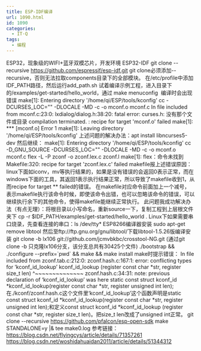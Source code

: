 ```yaml
---
title: ESP-IDF编译
url: 1090.html
id: 1090
categories:
  - IT·Q
tags:
  - 编程
---
```


ESP32，现象级的WIFI+蓝牙双模芯片，开发环境 ESP32-IDF git clone --recursive https://github.com/espressif/esp-idf.git git clone必须添加--recursive，否则无法拉取components目录下的全部模块。 在/etc/profile中添加IDF\_PATH路径，然后运行add\_path.sh 试着编译示例工程，进入目录下的/examples/get-started/hello\_world，通过 make menuconfig  编译时会出现错误 make\[1\]: Entering directory '/home/qi/ESP/tools/kconfig' cc -DCURSES\_LOC="" -DLOCALE -MD -c -o mconf.o mconf.c In file included from mconf.c:23:0: lxdialog/dialog.h:38:20: fatal error: curses.h: 没有那个文件或目录 compilation terminated. : recipe for target 'mconf.o' failed make\[1\]: *** \[mconf.o\] Error 1 make\[1\]: Leaving directory '/home/qi/ESP/tools/kconfig' 上述问题的解决办法：apt install libncurses5-dev 然后继续： make\[1\]: Entering directory '/home/qi/ESP/tools/kconfig' cc -D\_GNU\_SOURCE -DCURSES_LOC="" -DLOCALE -MD -c -o mconf.o mconf.c flex -L -P zconf -o zconf.lex.c zconf.l make\[1\]: flex：命令未找到 Makefile:320: recipe for target 'zconf.lex.c' failed makefile报上述错误原因：linux下面如iconv，mv等执行结果的，如果是没有错误的会返回0表示正常，而在windows下面的工具，其返回1表示执行结果正常，所以导致了makefile收到1，从而recipe for target ** failed的错误。 在makefile对应命令前面加上一个减号，表示makefile执行该命令时候，即使该命令出错，也可以忽略该命令的错误，可以继续执行余下的其他命令，使得makefile能继续正常执行。 此问题我成功解决办法（有点无理）：将根目录以小写命名，重新source一下，复制工程到上层根文件夹下 cp -r $IDF\_PATH/examples/get-started/hello\_world . Linux下如果需要串口烧录，先查看连接的串口：ls /dev/tty* ESP8266编译器安装 sudo apt-get remove libtool 然后至ftp://ftp.gnu.org/gnu/libtool/下载libtool-1.5.26版编译安装 git clone -b lx106 git://github.com/jcmvbkbc/crosstool-NG.git (通过git clone -b 只克隆lx106分支，该分支总共有30425个文件) ./bootstrap && ./configure --prefix=\`pwd\` && make && make install make时提示错误： In file included from zconf.tab.c:212:0: zconf.hash.c:167:1: error: conflicting types for ‘kconf\_id\_lookup’ kconf\_id\_lookup (register const char \*str, register size\_t len) ^~~~~~~~~~~~~~~ zconf.hash.c:34:31: note: previous declaration of ‘kconf\_id\_lookup’ was here static const struct kconf\_id \*kconf\_id\_lookup(register const char \*str, register unsigned int len); 在./kconf/zconf.hash.c这个文件里‘kconf\_id\_lookup’这个函数声明是static const struct kconf\_id \*kconf\_id\_lookup(register const char \*str, register unsigned int len);和定义const struct kconf\_id \*kconf\_id\_lookup (register const char *str, register size\_t len)。把size\_t len改成了unsigned int正常。 git clone --recursive https://github.com/pfalcon/esp-open-sdk make STANDALONE=y |& tee make0.log 参考链接： https://blog.csdn.net/flyingcys/article/details/71357261 https://blog.csdn.net/woshidahuaidan2011/article/details/51344312